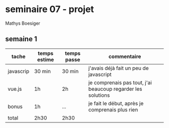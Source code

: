 # seminaire 07 - projet

Mathys Boesiger

## semaine 1

| tache          | temps estime | temps passe | commentaire                   |
| --------------- | ------------ | ----------- | ----------------------------- |
| javascrip       | 30 min       | 30 min      | j'avais déjà fait un peu de javascript     |
| vue.js          | 1h           | 2h          | je comprenais pas tout, j'ai beaucoup regarder les solutions                              |
| bonus           | 1h           | ...            | je fait le début, après je comprenais plus rien                              |
| total           | 2h30            |  2h30           |                               |